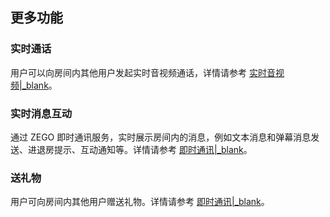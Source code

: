 ## 更多功能

### 实时通话
用户可以向房间内其他用户发起实时音视频通话，详情请参考 [实时音视频\|_blank](!ExpressVideoSDK-OverView/OverView)。

### 实时消息互动
通过 ZEGO 即时通讯服务，实时展示房间内的消息，例如文本消息和弹幕消息发送、进退房提示、互动通知等。详情请参考 [即时通讯\|_blank](!IM-Introduction/Overview)。

### 送礼物
用户可向房间内其他用户赠送礼物。详情请参考 [即时通讯\|_blank](!IM-Introduction/Overview)。


